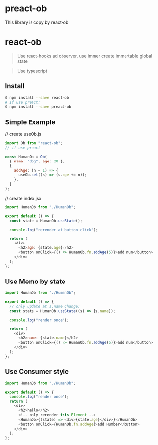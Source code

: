 # preact-ob

This library is copy by react-ob

# react-ob

> Use react-hooks ad observer, use immer create immertable global state

> Use typescript

## Install

```sh
$ npm install --save react-ob
# If use preact:
$ npm install --save preact-ob
```

## Simple Example

// create useOb.js

```js
import Ob from "react-ob";
// if use preact

const HumanOb = Ob(
  { name: "dog", age: 20 },
  {
    addAge: (n = 1) => {
      useOb.set((s) => (s.age += n));
    },
  }
);
```

// create index.jsx

```js
import HumanOb from "./HumanOb";

export default () => {
  const state = HumanOb.useState();

  console.log("rerender at button click");

  return (
    <div>
      <h2>age: {state.age}</h2>
      <button onClick={() => HumanOb.fn.addAge(5)}>add num</button>
    </div>
  );
};
```

## Use Memo by state

```js
import HumanOb from "./HumanOb";

export default () => {
  // only update at s.name change:
  const state = HumanOb.useState((s) => [s.name]);

  console.log("render once");

  return (
    <div>
      <h2>name: {state.name}</h2>
      <button onClick={() => HumanOb.fn.addAge(5)}>add num</button>
    </div>
  );
};
```

## Use Consumer style

```js
import HumanOb from "./HumanOb";

export default () => {
  console.log("render once");
  return (
    <div>
      <h2>hello</h2>
      <!-- only rerender this Element -->
      <HumanOb>{(state) => <div>{state.age}</div>}</HumanOb>
      <button onClick={HumanOb.fn.addAge}>add Humber</button>
    </div>
  );
};
```
